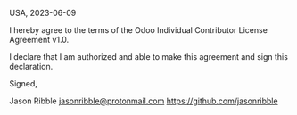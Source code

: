 USA, 2023-06-09

I hereby agree to the terms of the Odoo Individual Contributor License
Agreement v1.0.

I declare that I am authorized and able to make this agreement and sign this
declaration.

Signed,

Jason Ribble jasonribble@protonmail.com https://github.com/jasonribble
